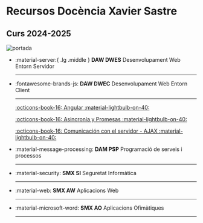# Recursos Docència Xavier Sastre

## Curs 2024-2025

<div class="imatge_titol" markdown>
<p><img src="imatges/Portada_web_docencia640.png" srcset="imatges/Portada_web_docencia640.png 320w, imatges/Portada_web_docencia640.png 640w" sizes="(min-width: 36em) 33.3vw, 100vw" style="display: block; margin: 0 auto" alt="portada"></p>
</div>

<div class="grid cards" markdown>

- :material-server:{ .lg .middle } __DAW DWES__ Desenvolupament Web Entorn Servidor

    ---



- :fontawesome-brands-js: __DAW DWEC__ Desenvolupament Web Entorn Client

    ---

    [:octicons-book-16: Angular :material-lightbulb-on-40:](Moduls/DWEC/angular_menu.md)

    [:octicons-book-16: Asincronía y Promesas :material-lightbulb-on-40:](Moduls/DWEC/promesas.md)

    [:octicons-book-16: Comunicación con el servidor - AJAX :material-lightbulb-on-40:](Moduls/DWEC/ajax.md)

- :material-message-processing: __DAM PSP__ Programació de serveis i processos

    ---

- :material-security: __SMX SI__ Seguretat Informàtica

    ---

- :material-web: __SMX AW__ Aplicacions Web

    ___

- :material-microsoft-word: __SMX AO__ Aplicacions Ofimàtiques

    ___    
 
</div>
